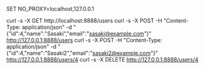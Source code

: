 SET NO_PROXY=localhost,127.0.0.1

curl -s -X GET http://localhost:8888/users
curl -s -X POST -H "Content-Type: application/json" -d "{\"id\":4,\"name\":\"Sasaki\",\"email\":\"sasaki@example.com\"}" http://127.0.0.1:8888/users
curl -s -X POST -H "Content-Type: application/json" -d "{\"id\":4,\"name\":\"Sasaki2\",\"email\":\"sasaki2@example.com\"}" http://127.0.0.1:8888/users/4
curl -s -X DELETE http://127.0.0.1:8888/users/4